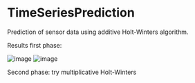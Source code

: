 # TimeSeriesPrediction
Prediction of sensor data using additive Holt-Winters algorithm. 

Results first phase: 

![image](https://cloud.githubusercontent.com/assets/4183704/25565717/66fd6536-2dd5-11e7-8ccc-db0021b11d4c.png)
![image](https://cloud.githubusercontent.com/assets/4183704/25565710/33c02a50-2dd5-11e7-928d-64f727457575.png)

Second phase: try multiplicative Holt-Winters

